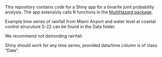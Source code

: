 This repository contains code for a Shiny app for a bivarite joint probability analysis. The app extensivly calls R functions in the [MultiHazard package](https://github.com/rjaneUCF/MultiHazard). 

Example time series of rainfall from Miami Airport and water level at coastal control strucuture S-22 can be found in the Data folder.

We recommend not detrending rainfall.

Shiny should work for any time series, provided data/time column is of class "Date".
